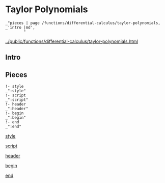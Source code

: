 # Taylor Polynomials

    _"pieces | page /functions/differential-calculus/taylor-polynomials, _'intro |md',
            "

[../public/functions/differential-calculus/taylor-polynomials.html](# "save:")


## Intro

## Pieces

    !- style
    _":style"
    !- script
    _":script"
    !- header
    _":header"
    !- begin
    _":begin"
    !- end
    _":end"

[style]() 

[script]()

[header]()

[begin]()

[end]()

